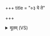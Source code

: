 +++
title = "०३ ये ते"

+++
<details><summary>मूलम् (VS)</summary>

ये ते॑ रात्रि नृ॒चक्ष॑सो द्र॒ष्टारो॑ नव॒तिर्नव॑।  
अ॑शी॒तिः सन्त्य॒ष्टा उ॒तो ते॑ स॒प्त स॑प्त॒तिः ॥
</details>